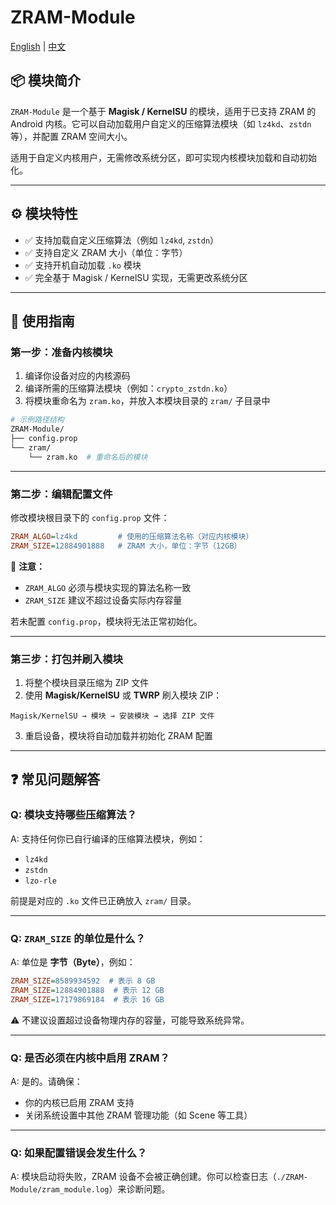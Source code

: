 # ZRAM-Module

[English](README.md) | [中文](README.zh-CN.md)

## 📦 模块简介

`ZRAM-Module` 是一个基于 **Magisk / KernelSU** 的模块，适用于已支持 ZRAM 的 Android 内核。它可以自动加载用户自定义的压缩算法模块（如 `lz4kd`、`zstdn` 等），并配置 ZRAM 空间大小。

适用于自定义内核用户，无需修改系统分区，即可实现内核模块加载和自动初始化。

---

## ⚙️ 模块特性

- ✅ 支持加载自定义压缩算法（例如 `lz4kd`, `zstdn`）
- ✅ 支持自定义 ZRAM 大小（单位：字节）
- ✅ 支持开机自动加载 `.ko` 模块
- ✅ 完全基于 Magisk / KernelSU 实现，无需更改系统分区

---

## 🚀 使用指南

### 第一步：准备内核模块

1. 编译你设备对应的内核源码  
2. 编译所需的压缩算法模块（例如：`crypto_zstdn.ko`）
3. 将模块重命名为 `zram.ko`，并放入本模块目录的 `zram/` 子目录中

```bash
# 示例路径结构
ZRAM-Module/
├── config.prop
└── zram/
    └── zram.ko  # 重命名后的模块
```

---

### 第二步：编辑配置文件

修改模块根目录下的 `config.prop` 文件：

```ini
ZRAM_ALGO=lz4kd         # 使用的压缩算法名称（对应内核模块）
ZRAM_SIZE=12884901888   # ZRAM 大小，单位：字节（12GB）
```

📌 **注意：**

- `ZRAM_ALGO` 必须与模块实现的算法名称一致
- `ZRAM_SIZE` 建议不超过设备实际内存容量

若未配置 `config.prop`，模块将无法正常初始化。

---

### 第三步：打包并刷入模块

1. 将整个模块目录压缩为 ZIP 文件  
2. 使用 **Magisk/KernelSU** 或 **TWRP** 刷入模块 ZIP：

```text
Magisk/KernelSU → 模块 → 安装模块 → 选择 ZIP 文件
```

3. 重启设备，模块将自动加载并初始化 ZRAM 配置

---

## ❓ 常见问题解答

### Q: 模块支持哪些压缩算法？
A: 支持任何你已自行编译的压缩算法模块，例如：

- `lz4kd`
- `zstdn`
- `lzo-rle`  

前提是对应的 `.ko` 文件已正确放入 `zram/` 目录。

---

### Q: `ZRAM_SIZE` 的单位是什么？
A: 单位是 **字节（Byte）**，例如：

```ini
ZRAM_SIZE=8589934592  # 表示 8 GB
ZRAM_SIZE=12884901888  # 表示 12 GB
ZRAM_SIZE=17179869184  # 表示 16 GB
```

⚠️ 不建议设置超过设备物理内存的容量，可能导致系统异常。

---

### Q: 是否必须在内核中启用 ZRAM？
A: 是的。请确保：

- 你的内核已启用 ZRAM 支持
- 关闭系统设置中其他 ZRAM 管理功能（如 Scene 等工具）

---

### Q: 如果配置错误会发生什么？
A: 模块启动将失败，ZRAM 设备不会被正确创建。你可以检查日志（`./ZRAM-Module/zram_module.log`）来诊断问题。
